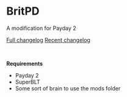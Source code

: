 # BritPD
A modification for Payday 2

[Full changelog](https://leolama.github.io/BritPD/full_changelog.html)
[Recent changelog](https://leolama.github.io/BritPD/recent_changelog.html)

&nbsp;

**Requirements**
* Payday 2
* SuperBLT
* Some sort of brain to use the mods folder
